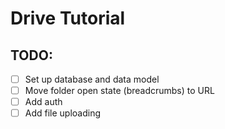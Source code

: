 # Drive Tutorial

## TODO:

- [ ] Set up database and data model
- [ ] Move folder open state (breadcrumbs) to URL
- [ ] Add auth
- [ ] Add file uploading